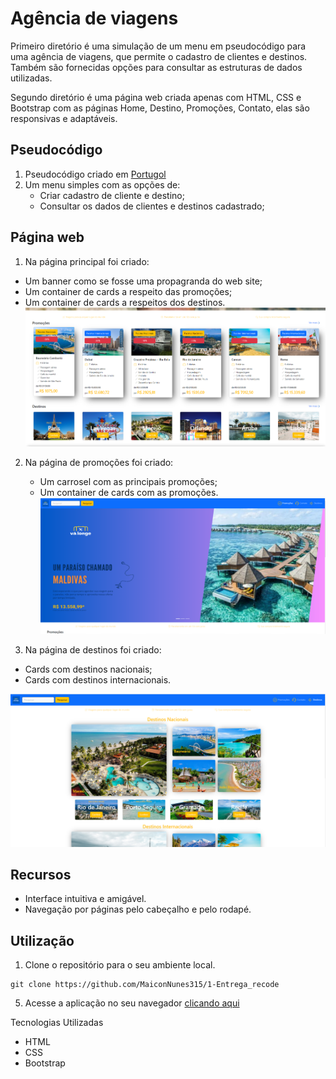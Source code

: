 # Agência de viagens

Primeiro diretório é uma simulação de um menu em pseudocódigo para uma agência de viagens, que permite o cadastro de clientes e destinos. Também são fornecidas opções para consultar as estruturas de dados utilizadas.

Segundo diretório é uma página web criada apenas com HTML, CSS e Bootstrap com as páginas Home, Destino, Promoções, Contato, elas são responsivas e adaptáveis.


## Pseudocódigo

1. Pseudocódigo criado em [Portugol](https://portugol-webstudio.dgadelha.xyz/ide)
2. Um menu simples com as opções de: 
    - Criar cadastro de cliente e destino;
    - Consultar os dados de clientes e destinos cadastrado;

## Página web

1. Na página principal foi criado:
- Um banner como se fosse uma propagranda do web site;
- Um container de cards a respeito das promoções;
- Um container de cards a respeitos dos destinos.
![print](app/assets/images/printpag1.png)

2. Na página de promoções foi criado:
   - Um carrosel com as principais promoções;
   - Um container de cards com as promoções.
![print](app/assets/images/printPag2.png)   

3. Na página de destinos foi criado:
- Cards com destinos nacionais;
- Cards com destinos internacionais.

![print](app/assets/images/printTela3.png)  

## Recursos
 * Interface intuitiva e amigável.
 * Navegação por páginas pelo cabeçalho e pelo rodapé.
 
## Utilização
1. Clone o repositório para o seu ambiente local.

~~~
git clone https://github.com/MaiconNunes315/1-Entrega_recode
~~~ 


5. Acesse a aplicação no seu navegador [clicando aqui]()

Tecnologias Utilizadas
 * HTML
 * CSS
 * Bootstrap
 
